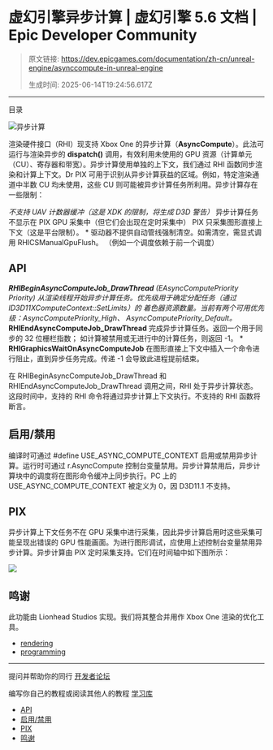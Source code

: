 # 虚幻引擎异步计算 | 虚幻引擎 5.6 文档 | Epic Developer Community

> 原文链接: https://dev.epicgames.com/documentation/zh-cn/unreal-engine/asynccompute-in-unreal-engine
> 
> 生成时间: 2025-06-14T19:24:56.617Z

---

目录

![异步计算](https://dev.epicgames.com/community/api/documentation/image/fe4eb289-65af-4530-a164-caac1cc55f4f?resizing_type=fill&width=1920&height=335)

渲染硬件接口（RHI）现支持 Xbox One 的异步计算（**AsyncCompute**）。此法可运行与渲染异步的 **dispatch()** 调用，有效利用未使用的 GPU 资源（计算单元（CU）、寄存器和带宽）。异步计算使用单独的上下文，我们通过 RHI 函数同步渲染和计算上下文。Dr PIX 可用于识别从异步计算获益的区域。例如，特定渲染通道中半数 CU 均未使用，这些 CU 则可能被异步计算任务所利用。异步计算存在一些限制：

*不支持 UAV 计数器缓冲（这是 XDK 的限制，将生成 D3D 警告）* 异步计算任务不显示在 PIX GPU 采集中（但它们会出现在定时采集中） PIX 只采集图形直接上下文（这是平台限制）。 \* 驱动器不提供自动管线强制清空。如需清空，需显式调用 RHICSManualGpuFlush。 （例如一个调度依赖于前一个调度）

## API

***RHIBeginAsyncComputeJob\_DrawThread** (EAsyncComputePriority Priority) 从渲染线程开始异步计算任务。优先级用于确定分配任务（通过 ID3D11XComputeContext::SetLimits）的 着色器资源数量。当前有两个可用优先级：AsyncComputePriority\_High、 AsyncComputePriority\_Default。* **RHIEndAsyncComputeJob\_DrawThread** 完成异步计算任务。返回一个用于同步的 32 位栅栏指数； 如计算被禁用或无进行中的计算任务，则返回 -1。 \* **RHIGraphicsWaitOnAsyncComputeJob** 在图形直接上下文中插入一个命令进行阻止，直到异步任务完成。传递 -1 会导致此进程提前结束。

在 RHIBeginAsyncComputeJob\_DrawThread 和 RHIEndAsyncComputeJob\_DrawThread 调用之间，RHI 处于异步计算状态。 这段时间中，支持的 RHI 命令将通过异步计算上下文执行。不支持的 RHI 函数将断言。

## 启用/禁用

编译时可通过 #define USE\_ASYNC\_COMPUTE\_CONTEXT 启用或禁用异步计算。运行时可通过 r.AsyncCompute 控制台变量禁用。异步计算禁用后，异步计算块中的调度将在图形命令缓冲上同步执行。PC 上的 USE\_ASYNC\_COMPUTE\_CONTEXT 被定义为 0，因 D3D11.1 不支持。

## PIX

异步计算上下文任务不在 GPU 采集中进行采集，因此异步计算启用时这些采集可能呈现出错误的 GPU 性能画面。为进行图形调试，应使用上述控制台变量禁用异步计算。异步计算由 PIX 定时采集支持。它们在时间轴中如下图所示：

![](https://d1iv7db44yhgxn.cloudfront.net/documentation/images/660b2e85-5006-4ef2-93e3-7330926f6ebf/pixtimingcapture.png)

## 鸣谢

此功能由 Lionhead Studios 实现。我们将其整合并用作 Xbox One 渲染的优化工具。

-   [rendering](https://dev.epicgames.com/community/search?query=rendering)
-   [programming](https://dev.epicgames.com/community/search?query=programming)

* * *

提问并帮助你的同行 [开发者论坛](https://forums.unrealengine.com/categories?tag=unreal-engine)

编写你自己的教程或阅读其他人的教程 [学习库](https://dev.epicgames.com/community/unreal-engine/learning)

-   [API](/documentation/zh-cn/unreal-engine/asynccompute-in-unreal-engine#api)
-   [启用/禁用](/documentation/zh-cn/unreal-engine/asynccompute-in-unreal-engine#%E5%90%AF%E7%94%A8/%E7%A6%81%E7%94%A8)
-   [PIX](/documentation/zh-cn/unreal-engine/asynccompute-in-unreal-engine#pix)
-   [鸣谢](/documentation/zh-cn/unreal-engine/asynccompute-in-unreal-engine#%E9%B8%A3%E8%B0%A2)